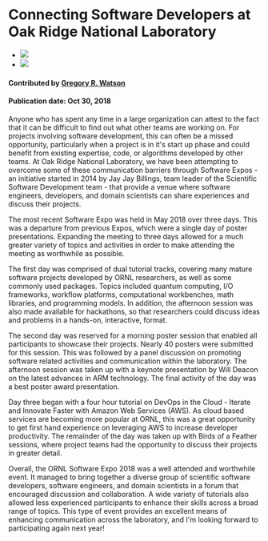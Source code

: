 # Connecting Software Developers at Oak Ridge National Laboratory

 - <img src='https://github.com/betterscientificsoftware/images/raw/master/Blog_ORNLSoftwareExpo_Tutorial.jpg' />
 - <img src='https://github.com/betterscientificsoftware/images/raw/master/Blog_ORNLSoftwareExpo_Poster.jpg' />

#### Contributed by [Gregory R. Watson](https://github.com/jarrah42 "GitHub Profile")

#### Publication date: Oct 30, 2018

Anyone who has spent any time in a large organization can attest to the fact that it can be difficult to find out what other teams are working on. For projects involving software development, this can often be a missed opportunity, particularly when a project is in it's start up phase and could benefit from existing expertise, code, or algorithms developed by other teams. At Oak Ridge National Laboratory, we have been attempting to overcome some of these communication barriers through Software Expos - an initiative started in 2014 by Jay Jay Billings, team leader of the Scientific Software Development team - that provide a venue where software engineers, developers, and domain scientists can share experiences and discuss their projects.

The most recent Software Expo was held in May 2018 over three days. This was a departure from previous Expos, which were a single day
of poster presentations. Expanding the meeting to three days allowed for a much greater variety of topics and activities 
in order to make attending the meeting as worthwhile as possible.

The first day was comprised of dual tutorial tracks, covering many mature software projects developed by ORNL researchers, as well as some commonly used packages. Topics included quantum computing, I/O frameworks, workflow platforms, computational workbenches, math libraries, and programming models. In addition, the afternoon session was also made available for hackathons, so that researchers could discuss ideas and problems in a hands-on, interactive, format.

The second day was reserved for a morning poster session that enabled all participants to showcase their projects. Nearly 40 posters were
submitted for this session. This was followed by a panel discussion on promoting software related activities and communication within the laboratory. The afternoon session was taken up with a keynote presentation by Will Deacon on the latest advances in ARM technology. The final activity of the day was a best poster award presentation.

Day three began with a four hour tutorial on DevOps in the Cloud - Iterate and Innovate Faster with Amazon Web Services (AWS). As cloud based services are becoming more popular at ORNL, this was a great opportunity to get first hand experience on leveraging AWS to increase developer productivity. The remainder of the day was taken up with Birds of a Feather sessions, where project teams had the opportunity to discuss their projects in greater detail.

Overall, the ORNL Software Expo 2018 was a well attended and worthwhile event. It managed to bring together a diverse group of scientific software developers, software engineers, and domain scientists in a forum that encouraged discussion and collaboration. A wide variety of tutorials also allowed less experienced participants to enhance their skills across a broad range of topics. This type of event provides
an excellent means of enhancing communication across the laboratory, and I'm looking forward to participating again next year!

<!---
Publish: No
Categories: collaboration
Topics: communication
Tags: bssw-blog-article
Level: 2
Prerequisites: default
Aggregate: none
--->
